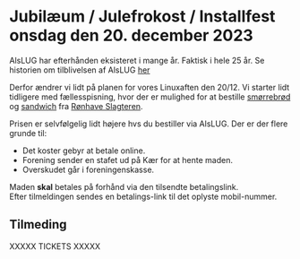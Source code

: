 # Jubilæum / Julefrokost / Installfest onsdag den 20. december 2023

AlsLUG har efterhånden eksisteret i mange år. Faktisk i hele 25 år. Se historien om tilblivelsen af AlsLUG [her](./../om/historie.md])

Derfor ændrer vi lidt på planen for vores Linuxaften den 20/12. Vi starter lidt tidligere med fællesspisning, hvor der er mulighed for at bestille [smørrebrød](https://ronhaveslagteren.dk/mad-ud-af-huset/smoerrebroed-2/)
og [sandwich](https://ronhaveslagteren.dk/vare/sandwich-3/) fra [Rønhave Slagteren](https://ronhaveslagteren.dk/).

Prisen er selvfølgelig lidt højere hvs du bestiller via AlsLUG. Der er der flere grunde til:

* Det koster gebyr at betale online.
* Forening sender en stafet ud på Kær for at hente maden.
* Overskudet går i foreningenskasse.

Maden **skal** betales på forhånd via den tilsendte betalingslink.\
Efter tilmeldingen sendes en betalings-link til det oplyste mobil-nummer.


## Tilmeding
<!-- ticket_id a92f0200-8960-11ee-9771-b7062d6cd235 -->
<!-- mad_category 352bb6e0-83e9-11ee-ae0f-b9736a919ee1 -->
<!-- ticket_min 3 -->
<!-- ticket_max 11 -->
<!-- ticket_price 0 -->
<!-- ticket_deadline 2023-12-13 -->
<!-- ticket__stripe -->
<!-- ticket__paypal -->
<!-- ticket__zettle -->
<!-- ticket_manuel 1 -->


XXXXX TICKETS XXXXX
